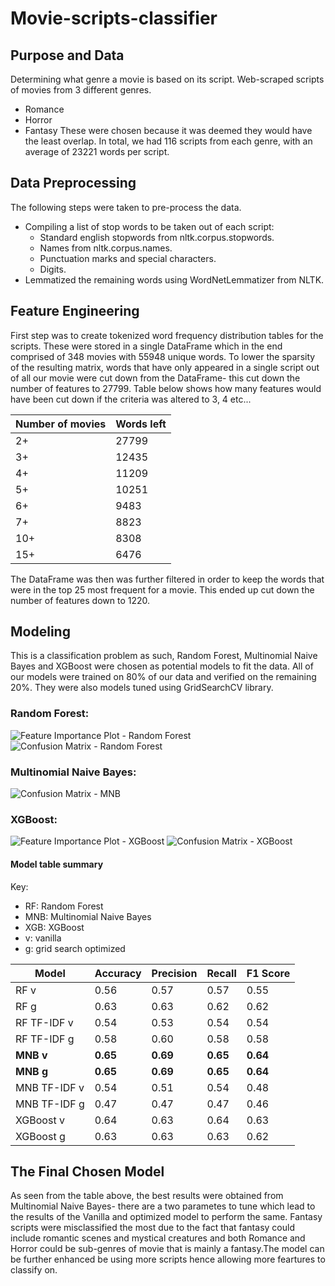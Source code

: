 # Movie-scripts-classifier

## Purpose and Data
Determining what genre a movie is based on its script.
Web-scraped scripts of movies from 3 different genres.
- Romance
- Horror
- Fantasy
These were chosen because it was deemed they would have the least overlap.
In total, we had 116 scripts from each genre, with an average of 23221 words per script.

## Data Preprocessing
The following steps were taken to pre-process the data.
- Compiling a list of stop words to be taken out of each script:
  - Standard english stopwords from nltk.corpus.stopwords.
  - Names from nltk.corpus.names.
  - Punctuation marks and special characters.
  - Digits.
- Lemmatized the remaining words using WordNetLemmatizer from NLTK.

## Feature Engineering
First step was to create tokenized word frequency distribution tables for the scripts. These were stored in a single DataFrame which in the end comprised of 348 movies with 55948 unique words.
To lower the sparsity of the resulting matrix, words that have only appeared in a single script out of all our movie were cut down from the DataFrame- this cut down the number of features to 27799. Table below shows how many features would have been cut down if the criteria was altered to 3, 4 etc...

|Number of movies |  Words left |
|-----------------|-------------|
|2+               |   27799     |
|3+               |   12435     |
|4+               |   11209     |
|5+               |   10251     |
|6+               |   9483      |
|7+               |   8823      |
|10+              |   8308      |
|15+              |   6476      |

The DataFrame was then was further filtered in order to keep the words that were in the top 25 most frequent for a movie.
This ended up cut down the number of features down to 1220.

## Modeling
This is a classification problem as such, Random Forest, Multinomial Naive Bayes and XGBoost were chosen as potential models to fit the data. All of our models were trained on 80% of our data and verified on the remaining 20%.
They were also models tuned using GridSearchCV library.

### Random Forest:
![Feature Importance Plot - Random Forest](Notebooks/images/img3-rfg.png)
![Confusion Matrix - Random Forest](Notebooks/images/img4-rfg.png)

### Multinomial Naive Bayes:
![Confusion Matrix - MNB](Notebooks/images/img7-mnb.png)

### XGBoost:
![Feature Importance Plot - XGBoost](Notebooks/images/img91-xgb.png)
![Confusion Matrix - XGBoost](Notebooks/images/img92-xgb.png)

#### Model table summary
Key:
- RF: Random Forest
- MNB: Multinomial Naive Bayes
- XGB: XGBoost
- v: vanilla
- g: grid search optimized


|Model          |Accuracy       |Precision       |Recall         |F1 Score       |
|---------------|---------------|----------------|---------------|---------------|
|RF v           | 0.56          |  0.57          |  0.57         | 0.55          |
|RF g           | 0.63          |  0.63          |  0.62         | 0.62          |
|RF TF-IDF v    | 0.54          |  0.53          |  0.54         | 0.54          |
|RF TF-IDF g    | 0.58          |  0.60          |  0.58         | 0.58          |
|**MNB v**      |**0.65**       |**0.69**        |**0.65**       |**0.64**       |
|**MNB g**      |**0.65**       |**0.69**        |**0.65**       |**0.64**       |
|MNB TF-IDF v   | 0.54          |  0.51          |  0.54         | 0.48          |
|MNB TF-IDF g   | 0.47          |  0.47          |  0.47         | 0.46          |
|XGBoost v      | 0.64          |  0.63          |  0.64         | 0.63          |
|XGBoost g      | 0.63          |  0.63          |  0.63         | 0.62          |

## The Final Chosen Model
As seen from the table above, the best results were obtained from Multinomial Naive Bayes- there are a two parametes to tune which lead to the results of the Vanilla and optimized model to perform the same. Fantasy scripts were misclassified the most due to the fact that fantasy could include romantic scenes and mystical creatures and both Romance and Horror could be sub-genres of movie that is mainly a fantasy.The model can be further enhanced be using more scripts hence allowing more feartures to classify on.


